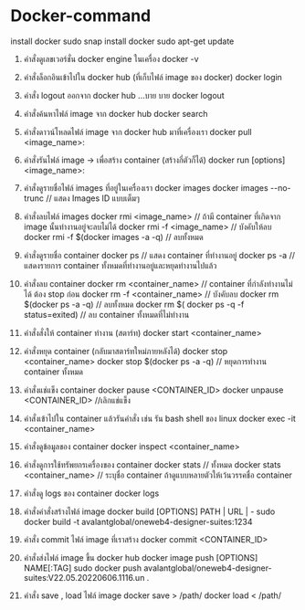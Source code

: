 # Docker-command
install docker sudo snap install docker
sudo apt-get update

1) คำสั่งดูเลขเวอร์ชั่น docker engine ในเครื่อง
	docker -v 

2) คำสั่งล็อกอินเข้าไปใน docker hub (ที่เก็บไฟล์ image ของ docker)
	docker login

3) คำสั่ง logout ออกจาก docker hub ...บาย บาย
	docker logout 

4) คำสั่งค้นหาไฟล์ image จาก docker hub
	docker search <IMAGE>

5) คำสั่งดาวน์โหลดไฟล์ image จาก docker hub มาที่เครื่องเรา
	docker pull <image_name>:<tag> 

6) คำสั่งรันไฟล์ image  -> เพื่อสร้าง container (สร้างกี่ตัวก็ได้)
	docker run [options] <image_name>:<tag>

7) คำสั่งดูรายชื่อไฟล์ images ที่อยู่ในเครื่องเรา
	docker images
	docker images --no-trunc // แสดง Images ID แบบเต็มๆ

8) คำสั่งลบไฟล์ images 
	docker rmi <image_name> // ถ้ามี container ที่เกิดจาก image นั้นทำงานอยู่จะลบไม่ได้
	docker rmi -f <image_name> // บังคับให้ลบ
	docker rmi -f $(docker images -a -q) // ลบทั้งหมด

9) คำสั่งดูรายชื่อ container 
	docker ps // แสดง container ที่ทำงานอยู่
	docker ps -a // แสดงรายการ container ทั้งหมดที่ทำงานอยู่และหยุดทำงานไปแล้ว

10) คำสั่งลบ container
	docker rm <container_name> // container ที่กำลังทำงานไม่ได้ ต้อง stop ก่อน
	docker rm -f <container_name> // บังคับลบ
	docker rm $(docker ps -a -q) // ลบทั้งหมด
	docker rm $( docker ps -q -f status=exited) // ลบ container ทั้งหมดที่ไม่ทำงาน

11) คำสั่งสั่งให้ container ทำงาน (สตาร์ท)
	docker start <container_name>

12) คำสั่งหยุด container (กลับมาสตาร์ทใหม่ภายหลังได้)
	docker stop <container_name>
	docker stop $(docker ps -a -q) // หยุดการทำงาน container ทั้งหมด

13) คำสั่งแช่แข็ง container
	docker pause <CONTAINER_ID> 
	docker unpause <CONTAINER_ID> //เลิกแช่แข็ง

14) คำสั่งเข้าไปใน container แล้วรันคำสั่ง เช่น รัน bash shell ของ linux
	docker exec -it <container_name> <command>

14) คำสั่งดูข้อมูลของ container
	docker inspect <container_name>

15) คำสั่งดูการใช้ทรัพยกรเครื่องของ container
	docker stats // ทั้งหมด
	docker stats <container_name> // ระบุชื่อ container ถ้าดูแบบหลายตัวให้เว้นวรรคชื่อ container

16) คำสั่งดู logs ของ container
	docker logs 

16) คำสั่งคำสั่งสร้างไฟล์ image
	docker build [OPTIONS] PATH | URL | -
	sudo docker build -t avalantglobal/oneweb4-designer-suites:1234

17) คำสั่ง commit ไฟล์ image ที่เราสร้าง
	docker commit  <CONTAINER_ID> <NEW IMAGE NAME>

18) คำสั่งส่งไฟล์ image  ขึ้น docker hub
	docker image push [OPTIONS] NAME[:TAG]
	sudo docker push avalantglobal/oneweb4-designer-suites:V22.05.20220606.1116.un .

19) คำสั่ง save , load ไฟล์ image
	docker save <imagesname> > /path/<name>
	docker load < /path/<name>

